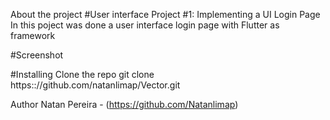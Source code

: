 About the project
#User interface Project #1: Implementing a UI Login Page
In this poject was done a user interface login page with Flutter as framework

#Screenshot

#Installing
Clone the repo
git clone https:://github.com/natanlimap/Vector.git

Author
Natan Pereira - (https://github.com/Natanlimap)
